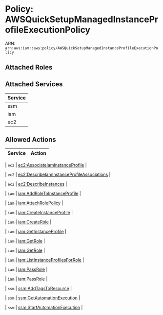 # Policy: AWSQuickSetupManagedInstanceProfileExecutionPolicy

ARN: `arn:aws:iam::aws:policy/AWSQuickSetupManagedInstanceProfileExecutionPolicy`

## Attached Roles

## Attached Services

| Service |
|---------|
| ssm |
| iam |
| ec2 |

## Allowed Actions

| Service | Action |
|:-------:|--------|

| `ec2` | [ec2:AssociateIamInstanceProfile](../actions.md#ec2:associateiaminstanceprofile) |

| `ec2` | [ec2:DescribeIamInstanceProfileAssociations](../actions.md#ec2:describeiaminstanceprofileassociations) |

| `ec2` | [ec2:DescribeInstances](../actions.md#ec2:describeinstances) |

| `iam` | [iam:AddRoleToInstanceProfile](../actions.md#iam:addroletoinstanceprofile) |

| `iam` | [iam:AttachRolePolicy](../actions.md#iam:attachrolepolicy) |

| `iam` | [iam:CreateInstanceProfile](../actions.md#iam:createinstanceprofile) |

| `iam` | [iam:CreateRole](../actions.md#iam:createrole) |

| `iam` | [iam:GetInstanceProfile](../actions.md#iam:getinstanceprofile) |

| `iam` | [iam:GetRole](../actions.md#iam:getrole) |

| `iam` | [iam:GetRole](../actions.md#iam:getrole) |

| `iam` | [iam:ListInstanceProfilesForRole](../actions.md#iam:listinstanceprofilesforrole) |

| `iam` | [iam:PassRole](../actions.md#iam:passrole) |

| `iam` | [iam:PassRole](../actions.md#iam:passrole) |

| `ssm` | [ssm:AddTagsToResource](../actions.md#ssm:addtagstoresource) |

| `ssm` | [ssm:GetAutomationExecution](../actions.md#ssm:getautomationexecution) |

| `ssm` | [ssm:StartAutomationExecution](../actions.md#ssm:startautomationexecution) |
